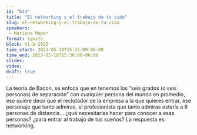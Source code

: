 ```yaml
---
id: "b14"
title: "El networking y el trabajo de tu vida"
slug: el-networking-y-el-trabajo-de-tu-vida
speakers:
 - Mariana Maper
format: ignite
block: h1-b-2023
time_start: 2023-05-18T15:25:00-06:00
time_end: 2023-05-18T15:30:00-06:00
slides: 
video: 
draft: true
---
```


La teoría de Bacon, se enfoca que en tenemos los “seis grados (o seis personas) de separación” con cualquier persona del mundo en promedio, eso quiere decir que el reclutador de la empresa a la que quieres entrar, ese personaje que tanto admiras, el profesionista que tanto admiras estaría a 6 personas de distancia... ¿qué necesitarías hacer para conocer a esas personas? ¿para entrar al trabajo de tus sueños? La respuesta es: networking.